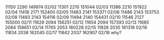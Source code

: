 
11150  2290 149974 02/02
11301  2210 151044 02/03 
11386  2210 151922 02/04
11418  2171 152400 02/05 
11483  2141 153371 02/06 
11486  2143 153753 02/08
11493  2143 154116 02/09
11494  2140 154431 02/10 
11546  2127 155000 02/11
11629  2094 156251 02/12
11654  2094 157393 02/13
11685  2084 158651 02/14
11765  2053 160228 02/15
11828  2035 161318 02/16 
11834  2038 162045 02/17 
11842  2037 162907 02/18 
why?